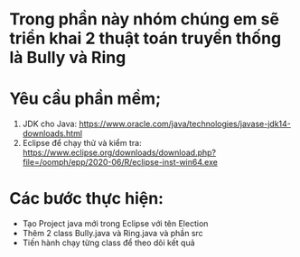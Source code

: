 # Trong phần này nhóm chúng em sẽ triển khai 2 thuật toán truyền thống là Bully và Ring

# Yêu cầu phần mềm;
1. JDK cho Java: https://www.oracle.com/java/technologies/javase-jdk14-downloads.html
2. Eclipse để chạy thử và kiểm tra: https://www.eclipse.org/downloads/download.php?file=/oomph/epp/2020-06/R/eclipse-inst-win64.exe

# Các bước thực hiện:
- Tạo Project java mới trong Eclipse với tên Election
- Thêm 2 class Bully.java và Ring.java và phần src
- Tiến hành chạy từng class để theo dõi kết quả
